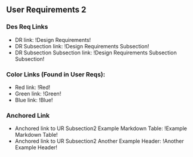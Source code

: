 ## User Requirements 2


### Des Req Links
- DR link: !Design Requirements!
- DR Subsection link: !Design Requirements Subsection!
- DR Subsection Subsection link: !Design Requirements Subsection Subsection!

### Color Links (Found in User Reqs):
- Red link: !Red!
- Green link: !Green!
- Blue link: !Blue!

### Anchored Link
- Anchored link to UR Subsection2 Example Markdown Table: !Example Markdown Table! 
- Anchored link to UR Subsection2 Another Example Header: !Another Example Header! 